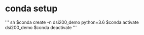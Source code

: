 

# conda setup

''' sh
$conda create -n dsi200_demo python=3.6
$conda activate dsi200_demo
$conda deactivate
'''


